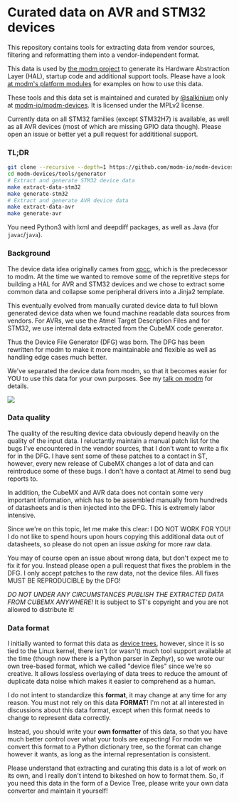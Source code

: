 # Curated data on AVR and STM32 devices

This repository contains tools for extracting data from vendor sources,
filtering and reformatting them into a vendor-independent format.

This data is used by [the modm project][modm-io] to generate
its Hardware Abstraction Layer (HAL), startup code and additional support tools.
Please have a look [at modm's platform modules][modm-platform] for examples on
how to use this data.

These tools and this data set is maintained and curated by
[@salkinium][] only at [modm-io/modm-devices][modm-devices].
It is licensed under the MPLv2 license.

Currently data on all STM32 families (except STM32H7) is available, as well as
all AVR devices (most of which are missing GPIO data though).
Please open an issue or better yet a pull request for addititional support.


### TL;DR

```sh
git clone --recursive --depth=1 https://github.com/modm-io/modm-devices.git
cd modm-devices/tools/generator
# Extract and generate STM32 device data
make extract-data-stm32
make generate-stm32
# Extract and generate AVR device data
make extract-data-avr
make generate-avr
```

You need Python3 with lxml and deepdiff packages, as well as Java (for `javac`/`java`).


### Background

The device data idea originally cames from [xpcc](http://xpcc.io), which is the
predecessor to modm. At the time we wanted to remove some of the repretitive
steps for building a HAL for AVR and STM32 devices and we chose to extract some
common data and collapse some peripheral drivers into a Jinja2 template.

This eventually evolved from manually curated device data to full blown generated
device data when we found machine readable data sources from vendors.
For AVRs, we use the Atmel Target Description Files and for STM32, we use
internal data extracted from the CubeMX code generator.

Thus the Device File Generator (DFG) was born. The DFG has been rewritten for
modm to make it more maintainable and flexible as well as handling edge cases
much better.

We've separated the device data from modm, so that it becomes easier for YOU
to use this data for your own purposes. See my [talk on modm][modm-talk] for details.

[![][modm-talk-preview]][modm-talk]


### Data quality

The quality of the resulting device data obviously depend heavily on the quality
of the input data. I reluctantly maintain a manual patch list for the bugs I've
encountered in the vendor sources, that I don't want to write a fix for in the DFG.
I have sent some of these patches to a contact in ST, however, every new release
of CubeMX changes a lot of data and can reintroduce some of these bugs.
I don't have a contact at Atmel to send bug reports to.

In addition, the CubeMX and AVR data does not contain some very important
information, which has to be assembled manually from hundreds of datasheets and
is then injected into the DFG. This is extremely labor intensive.

Since we're on this topic, let me make this clear: I DO NOT WORK FOR YOU!
I do not like to spend hours upon hours copying this additional data out of
datasheets, so please do not open an issue *asking* for more raw data.

You may of course open an issue about wrong data, but don't expect me to fix it
for you. Instead please open a pull request that fixes the problem in the DFG.
I only accept patches to the raw data, not the device files.
All fixes MUST BE REPRODUCIBLE by the DFG!

*DO NOT UNDER ANY CIRCUMSTANCES PUBLISH THE EXTRACTED DATA FROM CUBEMX ANYWHERE!*
It is subject to ST's copyright and you are not allowed to distribute it!


### Data format

I initially wanted to format this data as [device trees][device-tree],
however, since it is so tied to the Linux kernel, there isn't (or wasn't) much
tool support available at the time (though now there is a Python parser in Zephyr),
so we wrote our own tree-based format, which we called "device files" since we're
so creative. It allows lossless overlaying of data trees to reduce the amount of
duplicate data noise which makes it easier to comprehend as a human.

I do not intent to standardize this **format**, it may change at any time for any
reason. You must not rely on this data **FORMAT**!
I'm not at all interested in discussions about this data format, except when
this format needs to change to represent data correctly.

Instead, you should write your **own formatter** of this data, so that you have
much better control over what your tools are expecting!
For modm we convert this format to a Python dictionary tree, so the format can
change however it wants, as long as the internal representation is consistent.

Please understand that extracting and curating this data is a lot of work on
its own, and I really don't intend to bikeshed on how to format them.
So, if you need this data in the form of a Device Tree, please write your own
data converter and maintain it yourself!


[modm-talk-preview]: https://gist.githubusercontent.com/salkinium/43a303c61b5e15e9a91d34116ea5d07c/raw/ab836c051039421e7bb0875ec9cb93c2d3f76236/modm-devices.png
[modm-talk]: http://salkinium.com/talks/modm_embo17.pdf
[modm-platform]: https://github.com/modm-io/modm/tree/develop/src/modm/platform
[device-tree]: https://www.devicetree.org
[@salkinium]: http://github.com/salkinium
[modm-devices]: https://github.com/modm-io/modm-devices
[modm-io]: https://github.com/modm-io